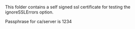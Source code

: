 This folder contains a self signed ssl certificate for testing the ignoreSSLErrors option.

Passphrase for ca/server is 1234